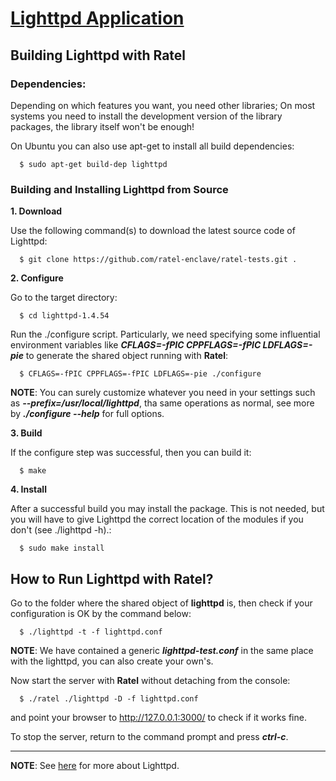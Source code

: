 [Lighttpd Application](https://www.lighttpd.net/)
====================

Building Lighttpd with Ratel
-----------------------------
### Dependencies:

Depending on which features you want, you need other libraries; On most systems you need to install the development version of the library packages, the library itself won't be enough!

On Ubuntu you can also use apt-get to install all build dependencies:
  ```
    $ sudo apt-get build-dep lighttpd
  ```

### Building and Installing Lighttpd from Source
**1. Download**

Use the following command(s) to download the latest source code of Lighttpd:
  ```
    $ git clone https://github.com/ratel-enclave/ratel-tests.git .
  ```
**2. Configure**

Go to the target directory:
  ```
    $ cd lighttpd-1.4.54
  ```
Run the ./configure script. Particularly, we need specifying some influential environment variables like ***CFLAGS=-fPIC CPPFLAGS=-fPIC LDFLAGS=-pie*** to generate the shared object running with **Ratel**:
  ```
    $ CFLAGS=-fPIC CPPFLAGS=-fPIC LDFLAGS=-pie ./configure
  ```
**NOTE**: You can surely customize whatever you need in your settings such as ***--prefix=/usr/local/lighttpd***, tha same operations as normal, see more by ***./configure --help*** for full options.

**3. Build**

If the configure step was successful, then you can build it:
  ```
    $ make
  ```

**4. Install**

After a successful build you may install the package. This is not needed, but you will have to give Lighttpd the correct location of the modules if you don't (see ./lighttpd -h).:
  ```
    $ sudo make install
  ```

How to Run Lighttpd with Ratel?
-----------------------------------
Go to the folder where the shared object of **lighttpd** is, then check if your configuration is OK by the command below: 
  ```
    $ ./lighttpd -t -f lighttpd.conf
  ```
**NOTE**: We have contained a generic ***lighttpd-test.conf*** in the same place with the lighttpd, you can also create your own's.

Now start the server with **Ratel** without detaching from the console:
  ```
    $ ./ratel ./lighttpd -D -f lighttpd.conf
  ```
and point your browser to http://127.0.0.1:3000/ to check if it works fine.

To stop the server, return to the command prompt and press ***ctrl-c***.

-----------------------------------
**NOTE**: See [here](https://github.com/lighttpd) for more about Lighttpd.
